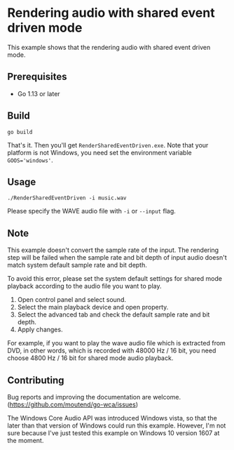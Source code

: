 # Rendering audio with shared event driven mode

This example shows that the rendering audio with shared event driven mode.

## Prerequisites

- Go 1.13 or later

## Build

```console
go build
```

That's it. Then you'll get `RenderSharedEventDriven.exe`. Note that your platform is not Windows, you need set the environment variable `GOOS='windows'`.

## Usage

```console
./RenderSharedEventDriven -i music.wav
```

Please specify the WAVE audio file with `-i` or `--input` flag.

## Note

This example doesn't convert the sample rate of the input. The rendering step will be failed when the sample rate and bit depth of input audio doesn't match system default sample rate and bit depth.

To avoid this error, please set the system default settings for shared mode playback according to the audio file you want to play.

1. Open control panel and select sound.
1. Select the main playback device and open property.
1. Select the advanced tab and check the default sample rate and bit depth.
1. Apply changes.

For example, if you want to play the wave audio file which is extracted from DVD, in other words, which is recorded with 48000 Hz / 16 bit, you need choose 4800 Hz / 16 bit for shared mode audio playback.

## Contributing

Bug reports and improving the documentation are welcome. (https://github.com/moutend/go-wca/issues)

The Windows Core Audio API was introduced Windows vista, so that the later than that version of Windows could run this example. However, I'm not sure because I've just tested this example on Windows 10 version 1607 at the moment.
